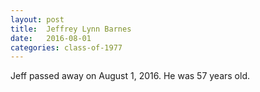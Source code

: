 ```yaml
---
layout: post
title:  Jeffrey Lynn Barnes
date:   2016-08-01
categories: class-of-1977
---
```

Jeff passed away on August 1, 2016.  He was 57 years old.
